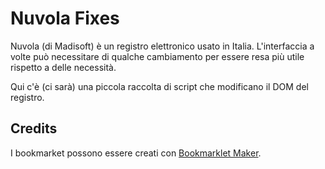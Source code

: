 # Nuvola Fixes

Nuvola (di Madisoft) è un registro elettronico usato in Italia.
L'interfaccia a volte può necessitare di qualche cambiamento per essere
resa più utile rispetto a delle necessità.

Qui c'è (ci sarà) una piccola raccolta di script che modificano il DOM
del registro.

## Credits

I bookmarket possono essere creati con
[Bookmarklet Maker](https://caiorss.github.io/bookmarklet-maker/).
